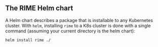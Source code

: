 ## The RIME Helm chart

A Helm chart describes a package that is installable to any Kubernetes cluster.
With `helm`, installing `rime` to a K8s cluster is done with
a single command (assuming your current directory is the helm chart):

```bash
helm install rime ./
```
